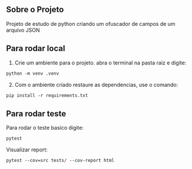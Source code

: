 ## Sobre o Projeto

Projeto de estudo de python criando um ofuscador de campos de um arquivo JSON

## Para rodar local

1. Crie um ambiente para o projeto. abra o terminal na pasta raiz e digite:

```ps
python -m venv .venv
```

2. Com o ambiente criado restaure as dependencias, use o comando:

```ps
pip install -r requirements.txt
```

## Para rodar teste

Para rodar o teste basico digite:

```ps
pytest
```

Visualizar report:

```ps
pytest --cov=src tests/ --cov-report html
```
